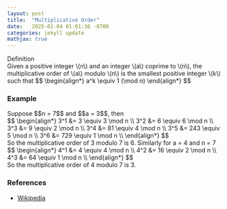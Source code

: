 ```yaml
---
layout: post
title:  "Multiplicative Order"
date:   2025-01-04 01:01:36 -0700
categories: jekyll update
mathjax: true
---
```

<div class="mintheaderdiv">
Definition
</div>
<div class="mintbodydiv">
Given a positive integer \(n\) and an integer \(a\) coprime to \(n\), the multiplicative order of \(a\) modulo \(n\) is the smallest positive integer \(k\) such that 
$$
\begin{align*}
a^k \equiv 1 (\mod n)
\end{align*}
$$
</div>
<!------------------------------------------------------------------------------------>
<h3>Example</h3>
Suppose $$n = 7$$ and $$a = 3$$, then
<div>
$$
\begin{align*}
3^1 &= 3 \equiv 3 \mod n \\
3^2 &= 6 \equiv 6 \mod n \\
3^3 &= 9 \equiv 2 \mod n \\
3^4 &= 81 \equiv 4 \mod n \\
3^5 &= 243 \equiv 5 \mod n \\
3^6 &= 729 \equiv 1 \mod n \\
\end{align*}
$$
</div>
So the multiplicative order of 3 modulo 7 is 6. Similarly for a = 4 and n = 7
<div>
$$
\begin{align*}
4^1 &= 4 \equiv 4 \mod n \\
4^2 &= 16 \equiv 2 \mod n \\
4^3 &= 64 \equiv 1 \mod n \\
\end{align*}
$$
</div>
So the multiplicative order of 4 modulo 7 is 3.


<!------------------------------------------------------------------------------------>
<h3>References</h3>
<ul>
<li><a href="https://en.wikipedia.org/wiki/Multiplicative_order">Wikipedia</a></li>
</ul>






















